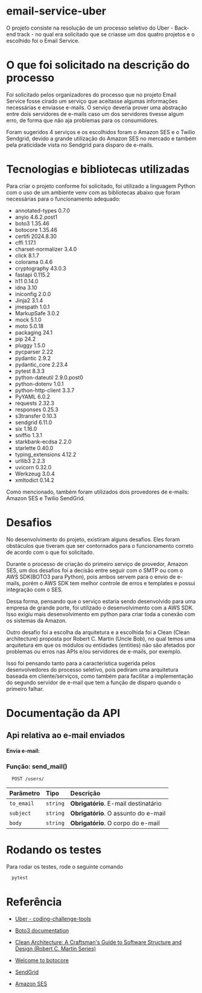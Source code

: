 
# email-service-uber

O projeto consiste na resolução de um processo seletivo do Uber - Back-end track - no qual era solicitado que se criasse um dos quatro projetos e o escolhido foi o Email Service. 

# O que foi solicitado na descrição do processo

Foi solicitado pelos organizadores do processo que no projeto Email Service fosse cirado um serviço que aceitasse algumas informações necessárias e enviasse e-mails. O serviço deveria prover uma abstração entre dois servidores de e-mails caso um dos servidores tivesse algum erro, de forma que não aja problemas para os consumidores. 

Foram sugeridos 4 serviços e os escolhidos foram o Amazon SES e o Twilio Sendgrid, devido a grande utilização do Amazon SES no mercado e também pela praticidade vista no Sendgrid para disparo de e-mails. 

# Tecnologias e bibliotecas utilizadas

Para criar o projeto conforme foi solicitado, foi utilizado a linguagem Python com o uso de um ambiente venv com as bibliotecas abaixo que foram necessárias para o funcionamento adequado:

* annotated-types    0.7.0
* anyio              4.6.2.post1
* boto3              1.35.46
* botocore           1.35.46
* certifi            2024.8.30
* cffi               1.17.1
* charset-normalizer 3.4.0
* click              8.1.7
* colorama           0.4.6
* cryptography       43.0.3
* fastapi            0.115.2
* h11                0.14.0
* idna               3.10
* iniconfig          2.0.0
* Jinja2             3.1.4
* jmespath           1.0.1
* MarkupSafe         3.0.2
* mock               5.1.0
* moto               5.0.18
* packaging          24.1
* pip                24.2
* pluggy             1.5.0
* pycparser          2.22
* pydantic           2.9.2
* pydantic_core      2.23.4
* pytest             8.3.3
* python-dateutil    2.9.0.post0
* python-dotenv      1.0.1
* python-http-client 3.3.7
* PyYAML             6.0.2
* requests           2.32.3
* responses          0.25.3
* s3transfer         0.10.3
* sendgrid           6.11.0
* six                1.16.0
* sniffio            1.3.1
* starkbank-ecdsa    2.2.0
* starlette          0.40.0
* typing_extensions  4.12.2
* urllib3            2.2.3
* uvicorn            0.32.0
* Werkzeug           3.0.4
* xmltodict          0.14.2

Como mencionado, também foram utilizados dois provedores de e-mails: Amazon SES e Twilio SendGrid.

# Desafios

No desenvolvimento do projeto, existiram alguns desafios. Eles foram obstáculos que tiveram que ser contornados para o funcionamento correto de acordo com o que foi solicitado. 

Durante o processo de criação do primeiro serviço de provedor, Amazon SES, um dos desafios foi a decisão entre seguir com o SMTP ou com o AWS SDK(BOTO3 para Python), pois ambos servem para o envio de e-mails, porém o AWS SDK tem melhor controle de erros e templates e possui integração com o SES.

Dessa forma, pensando que o serviço estaria sendo desenvolvido para uma empresa de grande porte, foi utilizado o desenvolvimento com a AWS SDK. Isso exigiu mais desenvolvimento em python para criar toda a conexão com os sistemas da Amazon.

Outro desafio foi a escolha da arquitetura e a escolhida foi a Clean (Clean architecture) proposta por Robert C. Martin (Uncle Bob), no qual temos uma arquitetura em que os módulos ou entidades (entities) não são afetados por problemas ou erros nas APIs e/ou servidores de e-mails, por exemplo. 

Isso foi pensando tanto para a característica sugerida pelos desenvolvedores do processo seletivo, pois pediram uma arquitetura baseada em cliente/serviços, como também para facilitar a implementação do segundo servidor de e-mail que tem a função de disparo quando o primeiro falhar.





# Documentação da API

## Api relativa ao e-mail enviados

#### Envia e-mail:
### Função: send_mail()

```http
  POST /users/
```

| Parâmetro   | Tipo       | Descrição                                   |
| :---------- | :--------- | :------------------------------------------ |
| `to_email`      | `string` | **Obrigatório**. E-mail destinatário|
| `subject`      | `string` | **Obrigatório**. O assunto do e-mail |
| `body`      | `string` | **Obrigatório**. O corpo do e-mail |


# Rodando os testes

Para rodar os testes, rode o seguinte comando

```bash
  pytest
```


# Referência

 - [Uber - coding-challenge-tools](https://github.com/uber-archive/coding-challenge-tools)

- [Boto3 documentation](https://boto3.amazonaws.com/v1/documentation/api/latest/index.html)

- [Clean Architecture: A Craftsman's Guide to Software Structure and Design (Robert C. Martin Series)](https://www.amazon.com/Clean-Architecture-Craftsmans-Software-Structure/dp/0134494164)

- [Welcome to botocore](https://botocore.amazonaws.com/v1/documentation/api/latest/index.html)

- [SendGrid](https://sendgrid.com/en-us)

- [Amazon SES](https://aws.amazon.com/pt/ses/)
